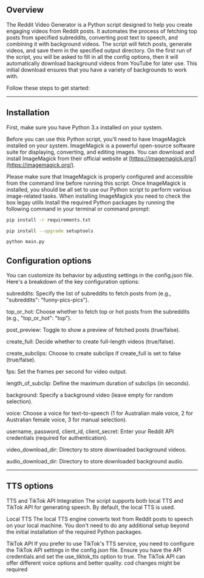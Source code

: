 ## Overview
The Reddit Video Generator is a Python script designed to help you create engaging videos from Reddit posts. It automates the process of fetching top posts from specified subreddits, converting post text to speech, and combining it with background videos. The script will fetch posts, generate videos, and save them in the specified output directory. On the first run of the script, you will be asked to fill in all the config options, then it will automatically download background videos from YouTube for later use. This initial download ensures that you have a variety of backgrounds to work with.

Follow these steps to get started:

---

## Installation
First, make sure you have Python 3.x installed on your system.

Before you can use this Python script, you'll need to have ImageMagick installed on your system. ImageMagick is a powerful open-source software suite for displaying, converting, and editing images. You can download and install ImageMagick from their official website at [https://imagemagick.org/](https://imagemagick.org/).

Please make sure that ImageMagick is properly configured and accessible from the command line before running this script. Once ImageMagick is installed, you should be all set to use our Python script to perform various image-related tasks.
When installing ImageMagick you need to check the box legay utills
Install the required Python packages by running the following command in your terminal or command prompt:

```sh
pip install -r requirements.txt
```
```sh
pip install --upgrade setuptools
```
```sh
python main.py
```

## Configuration options
You can customize its behavior by adjusting settings in the config.json file. Here's a breakdown of the key configuration options:

subreddits: Specify the list of subreddits to fetch posts from (e.g., "subreddits": "funny-pics-pics").

top_or_hot: Choose whether to fetch top or hot posts from the subreddits (e.g., "top_or_hot": "top").

post_preview: Toggle to show a preview of fetched posts (true/false).

create_full: Decide whether to create full-length videos (true/false).

create_subclips: Choose to create subclips if create_full is set to false (true/false).

fps: Set the frames per second for video output.

length_of_subclip: Define the maximum duration of subclips (in seconds).

background: Specify a background video (leave empty for random selection).

voice: Choose a voice for text-to-speech (1 for Australian male voice, 2 for Australian female voice, 3 for manual selection).

username, password, client_id, client_secret: Enter your Reddit API credentials (required for authentication).

video_download_dir: Directory to store downloaded background videos.

audio_download_dir: Directory to store downloaded background audio.


---

## TTS options
TTS and TikTok API Integration
The script supports both local TTS and TikTok API for generating speech. By default, the local TTS is used.

Local TTS
The local TTS engine converts text from Reddit posts to speech on your local machine. You don't need to do any additional setup beyond the initial installation of the required Python packages.

TikTok API
If you prefer to use TikTok's TTS service, you need to configure the TikTok API settings in the config.json file. Ensure you have the API credentials and set the use_tiktok_tts option to true. The TikTok API can offer different voice options and better quality. cod changes might be required


